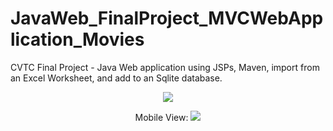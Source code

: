 # JavaWeb_FinalProject_MVCWebApplication_Movies
CVTC Final Project - Java Web application using JSPs, Maven, import from an Excel Worksheet, and add to an Sqlite database. 

<p align="center">
   <img src="https://user-images.githubusercontent.com/69563324/118670066-e98c8580-b7bb-11eb-83db-d90cdab5bddf.jpg">
</p>      

<p align="center">
   Mobile View: 
   <img src="https://user-images.githubusercontent.com/69563324/118670097-eee9d000-b7bb-11eb-91a1-d3aaba3022af.jpg">
</p>  
